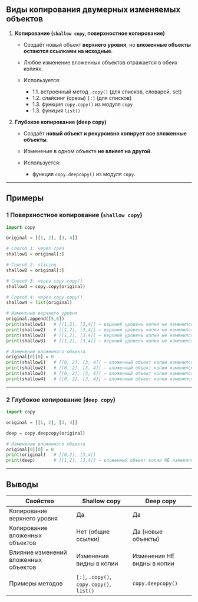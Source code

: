 ## Виды копирования двумерных изменяемых объектов

1. **Копирование (`shallow copy`, поверхностное копирование)**

   * Создаёт новый объект **верхнего уровня**, но **вложенные объекты остаются ссылками на исходные**.
   * Любое изменение вложенных объектов отражается в обеих копиях.
   * Используется:

     * 1.1. встроенный метод `.copy()` (для списков, словарей, set)
     * 1.2. слайсинг (срезы) `[:]` (для списков)
     * 1.3. функция `copy.copy()` из модуля `copy`
     * 1.3. функция `list()`

2. **Глубокое копирование (deep copy)**

   * Создаёт **новый объект и рекурсивно копирует все вложенные объекты**.
   * Изменение в одном объекте **не влияет на другой**.
   * Используется:

     * функция `copy.deepcopy()` из модуля `copy`.

---

## Примеры

### 1 Поверхностное копирование (`shallow copy`)

```python
import copy

original = [[1, 2], [3, 4]]

# Способ 1: через срез
shallow1 = original[:]

# Способ 2: slicing
shallow2 = original[:]

# Способ 3: через copy.copy()
shallow3 = copy.copy(original)

# Способ 4: через copy.copy()
shallow4 = list(original)

# Изменение верхнего уровня
original.append([5,6])
print(shallow1)   # [[1,2], [3,4]] — верхний уровень копии не изменился
print(shallow2)   # [[1,2], [3,4]] — верхний уровень копии не изменился
print(shallow3)   # [[1,2], [3,4]] — верхний уровень копии не изменился
print(shallow3)   # [[1,2], [3,4]] — верхний уровень копии не изменился

# Изменение вложенного объекта
original[0][0] = 0
print(shallow1)   # [[0, 2], [3, 4]] — вложенный объект копии изменился
print(shallow2)   # [[0, 2], [3, 4]] — вложенный объект копии изменился
print(shallow3)   # [[0, 2], [3, 4]] — вложенный объект копии изменился
print(shallow4)   # [[0, 2], [3, 4]] — вложенный объект копии изменился
```

---

### 2 Глубокое копирование (`deep copy`)

```python
import copy

original = [[1, 2], [3, 4]]

deep = copy.deepcopy(original)

# Изменение вложенного объекта
original[0][0] = 0
print(original)   # [[0,2], [3,4]]
print(deep)       # [[1,2], [3,4]] — вложенный объект копии НЕ изменился!
```

---

## Выводы

| Свойство                             | Shallow copy                              | Deep copy                  |
| ------------------------------------ |-------------------------------------------|----------------------------|
| Копирование верхнего уровня          | Да                                        | Да                         |
| Копирование вложенных объектов       | Нет (общие ссылки)                        | Да (новые объекты)         |
| Влияние изменений вложенных объектов | Изменения видны в копии                   | Изменения НЕ видны в копии |
| Примеры методов                      | `[:]`, `.copy()`, `copy.copy()`, `list()` | `copy.deepcopy()`          |

